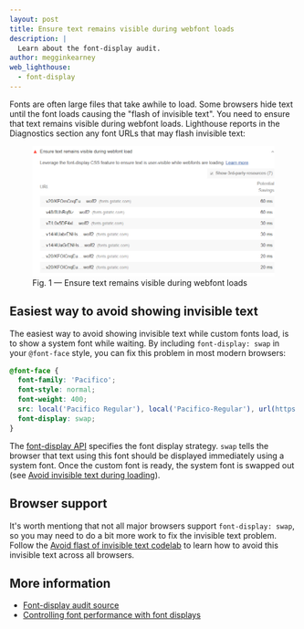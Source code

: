 ```yaml
---
layout: post
title: Ensure text remains visible during webfont loads
description: |
  Learn about the font-display audit.
author: megginkearney
web_lighthouse:
  - font-display
---
```


Fonts are often large files that take awhile to load.
Some browsers hide text until the font loads causing the "flash of invisible text".
You need to ensure that text remains visible during webfont loads.
Lighthouse reports in the Diagnostics section any font URLs that may flash invisible text: 

<figure class="w-figure">
  <img class="w-screenshot w-screenshot--filled" src="font-display.png" alt="Lighthouse: Ensure text remains visible during webfont loads">
  <figcaption class="w-figcaption">
    Fig. 1 — Ensure text remains visible during webfont loads
  </figcaption>
</figure>

## Easiest way to avoid showing invisible text

The easiest way to avoid showing invisible text while custom fonts load,
is to show a system font while waiting.
By including `font-display: swap` in your `@font-face` style,
you can fix this problem in most modern browsers:

```css
@font-face {
  font-family: 'Pacifico';
  font-style: normal;
  font-weight: 400;
  src: local('Pacifico Regular'), local('Pacifico-Regular'), url(https://fonts.gstatic.com/s/pacifico/v12/FwZY7-Qmy14u9lezJ-6H6MmBp0u-.woff2) format('woff2');
  font-display: swap;
}
```

The [font-display API](https://developer.mozilla.org/en-US/docs/Web/CSS/@font-face/font-display)
specifies the font display strategy. 
`swap` tells the browser that text using this font should be displayed immediately using a system font.
Once the custom font is ready, the system font is swapped out
(see [Avoid invisible text during loading](/avoid-invisible-text)).

## Browser support

It's worth mentiong that not all major browsers support `font-display: swap`,
so you may need to do a bit more work to fix the invisible text problem.
Follow the [Avoid flast of invisible text codelab](/codelab-avoid-invisible-text)
to learn how to avoid this invisible text across all browsers.

## More information

- [Font-display audit source](https://github.com/GoogleChrome/lighthouse/blob/master/lighthouse-core/audits/font-display.js)
- [Controlling font performance with font displays](https://developers.google.com/web/updates/2016/02/font-display)